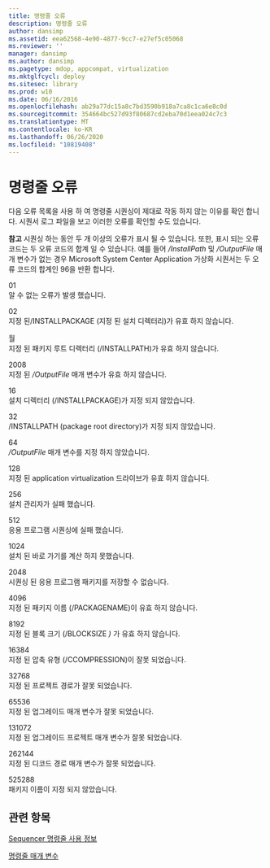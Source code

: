 ```yaml
---
title: 명령줄 오류
description: 명령줄 오류
author: dansimp
ms.assetid: eea62568-4e90-4877-9cc7-e27ef5c05068
ms.reviewer: ''
manager: dansimp
ms.author: dansimp
ms.pagetype: mdop, appcompat, virtualization
ms.mktglfcycl: deploy
ms.sitesec: library
ms.prod: w10
ms.date: 06/16/2016
ms.openlocfilehash: ab29a77dc15a8c7bd3590b918a7ca8c1ca6e8c0d
ms.sourcegitcommit: 354664bc527d93f80687cd2eba70d1eea024c7c3
ms.translationtype: MT
ms.contentlocale: ko-KR
ms.lasthandoff: 06/26/2020
ms.locfileid: "10819408"
---
```

# 명령줄 오류


다음 오류 목록을 사용 하 여 명령줄 시퀀싱이 제대로 작동 하지 않는 이유를 확인 합니다. 시퀀서 로그 파일을 보고 이러한 오류를 확인할 수도 있습니다.

**참고**  시퀀싱 하는 동안 두 개 이상의 오류가 표시 될 수 있습니다. 또한, 표시 되는 오류 코드는 두 오류 코드의 합계 일 수 있습니다. 예를 들어 */InstallPath* 및 */OutputFile* 매개 변수가 없는 경우 Microsoft System Center Application 가상화 시퀀서는 두 오류 코드의 합계인 96을 반환 합니다.

 

<a href="" id="01"></a>01  
알 수 없는 오류가 발생 했습니다.

<a href="" id="02"></a>02  
지정 된/INSTALLPACKAGE (지정 된 설치 디렉터리)가 유효 하지 않습니다.

<a href="" id="04"></a>월  
지정 된 패키지 루트 디렉터리 (/INSTALLPATH)가 유효 하지 않습니다.

<a href="" id="08"></a>2008  
지정 된 */OutputFile* 매개 변수가 유효 하지 않습니다.

<a href="" id="16"></a>16  
설치 디렉터리 (/INSTALLPACKAGE)가 지정 되지 않았습니다.

<a href="" id="32"></a>32  
/INSTALLPATH (package root directory)가 지정 되지 않았습니다.

<a href="" id="64"></a>64  
*/OutputFile* 매개 변수를 지정 하지 않았습니다.

<a href="" id="128"></a>128  
지정 된 application virtualization 드라이브가 유효 하지 않습니다.

<a href="" id="256"></a>256  
설치 관리자가 실패 했습니다.

<a href="" id="512"></a>512  
응용 프로그램 시퀀싱에 실패 했습니다.

<a href="" id="1024"></a>1024  
설치 된 바로 가기를 계산 하지 못했습니다.

<a href="" id="2048"></a>2048  
시퀀싱 된 응용 프로그램 패키지를 저장할 수 없습니다.

<a href="" id="4096"></a>4096  
지정 된 패키지 이름 (/PACKAGENAME)이 유효 하지 않습니다.

<a href="" id="8192"></a>8192  
지정 된 블록 크기 (/BLOCKSIZE <em> ) </em> 가 유효 하지 않습니다.

<a href="" id="16384"></a>16384  
지정 된 압축 유형 (/CCOMPRESSION)이 잘못 되었습니다.

<a href="" id="32768"></a>32768  
지정 된 프로젝트 경로가 잘못 되었습니다.

<a href="" id="65536"></a>65536  
지정 된 업그레이드 매개 변수가 잘못 되었습니다.

<a href="" id="131072"></a>131072  
지정 된 업그레이드 프로젝트 매개 변수가 잘못 되었습니다.

<a href="" id="262144"></a>262144  
지정 된 디코드 경로 매개 변수가 잘못 되었습니다.

<a href="" id="525288"></a>525288  
패키지 이름이 지정 되지 않았습니다.

## 관련 항목


[Sequencer 명령줄 사용 정보](about-using-the-sequencer-command-line.md)

[명령줄 매개 변수](command-line-parameters.md)

 

 





